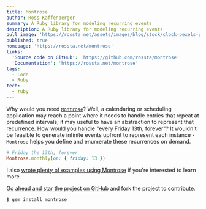 ```yaml
---
title: Montrose
author: Ross Kaffenberger
summary: A Ruby library for modeling recurring events
description: A Ruby library for modeling recurring events
pull_image: 'https://rossta.net/assets/images/blog/stock/clock-pexels-photo.jpg'
published: true
homepage: 'https://rossta.net/montrose'
links:
  'Source code on GitHub': 'https://github.com/rossta/montrose'
  'Documentation': 'https://rossta.net/montrose'
tags:
  - Code
  - Ruby
tech:
  - ruby
---
```


Why would you need [`Montrose`][1]? Well, a calendaring or scheduling application may reach a point where it needs to handle entries that repeat at predefined intervals; it may useful to have an abstraction to represent that recurrence.  How would you handle "every Friday 13th, forever"? It wouldn't be feasible to generate infinite events upfront to represent each instance - `Montrose` helps
you define and enumerate these recurrences on demand.

```ruby
# Friday the 13th, forever
Montrose.monthly(on: { friday: 13 })
```

I also [wrote plenty of examples using Montrose][3] if you're interested to learn more.

[Go ahead and star the project on GitHub][1] and fork the project to contribute.

`$ gem install montrose`

[1]: https://github.com/rossta/montrose
[2]: http://www.meetup.com/NYC-rb/events/223864952/ "NYC.rb"
[3]: https://rossta.net/blog/recurring-events-in-ruby.html
